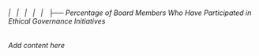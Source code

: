 ###### |   |   |   |   |   ├── Percentage of Board Members Who Have Participated in Ethical Governance Initiatives

*Add content here*